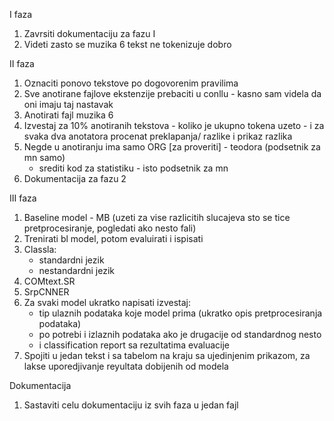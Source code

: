 I faza
1. Zavrsiti dokumentaciju za fazu I
2. Videti zasto se muzika 6 tekst ne tokenizuje dobro

II faza
1. Oznaciti ponovo tekstove po dogovorenim pravilima
2. Sve anotirane fajlove ekstenzije prebaciti u conllu - kasno sam videla da oni imaju taj nastavak
3. Anotirati fajl muzika 6
4. Izvestaj za 10% anotiranih tekstova
        - koliko je ukupno tokena uzeto
        - i za svaka dva anotatora procenat preklapanja/ razlike i prikaz razlika
5. Negde u anotiranju ima samo ORG [za proveriti] - teodora (podsetnik za mn samo)
    * srediti kod za statistiku - isto podsetnik za mn
6. Dokumentacija za fazu 2

III faza
1. Baseline model - MB (uzeti za vise razlicitih slucajeva sto se tice pretprocesiranje, pogledati ako nesto fali)
2. Trenirati bl model, potom evaluirati i ispisati
3. Classla:
    * standardni jezik
    * nestandardni jezik
4. COMtext.SR
5. SrpCNNER
6. Za svaki model ukratko napisati izvestaj:
    - tip ulaznih podataka koje model prima (ukratko opis pretprocesiranja podataka)
    - po potrebi i izlaznih podataka ako je drugacije od standardnog nesto
    - i classification report sa rezultatima evaluacije
7. Spojiti u jedan tekst i sa tabelom na kraju sa ujedinjenim prikazom, za lakse uporedjivanje reyultata dobijenih od modela

Dokumentacija
1. Sastaviti celu dokumentaciju iz svih faza u jedan fajl